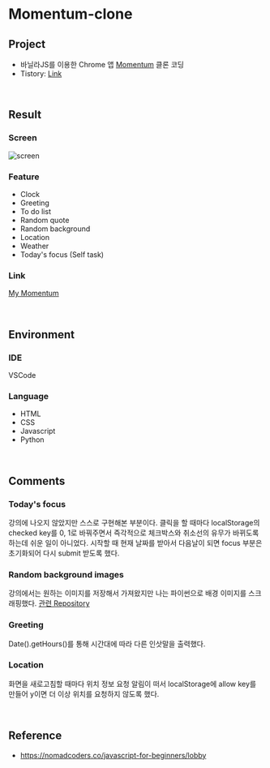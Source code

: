 # Momentum-clone

## Project
* 바닐라JS를 이용한 Chrome 앱 [Momentum](https://chrome.google.com/webstore/detail/momentum/laookkfknpbbblfpciffpaejjkokdgca?utm_source=chrome-ntp-icon) 클론 코딩
* Tistory: [Link](https://chaennie.tistory.com/category/Clone%20Coding/Momentum)

<br>

## Result
### Screen
![screen](https://user-images.githubusercontent.com/85024598/126061900-98e36f21-7660-484d-9b91-177efbc0dd74.png)

### Feature
- Clock
- Greeting
- To do list
- Random quote
- Random background
- Location
- Weather
- Today's focus (Self task)

### Link
[My Momentum](https://chchaeun.github.io/Momentum-clone/)

<br>

## Environment
### IDE
VSCode
### Language
- HTML
- CSS
- Javascript
- Python

<br>

## Comments
### Today's focus
강의에 나오지 않았지만 스스로 구현해본 부분이다. 클릭을 할 때마다 localStorage의 checked key를 0, 1로 바꿔주면서 즉각적으로 체크박스와 취소선의 유무가 바뀌도록 하는데 쉬운 일이 아니었다. 시작할 때 현재 날짜를 받아서 다음날이 되면 focus 부분은 초기화되어 다시 submit 받도록 했다.
### Random background images
강의에서는 원하는 이미지를 저장해서 가져왔지만 나는 파이썬으로 배경 이미지를 스크래핑했다. [관련 Repository](https://github.com/chchaeun/Web-Scraping.git)
### Greeting
Date().getHours()를 통해 시간대에 따라 다른 인삿말을 출력했다.
### Location
화면을 새로고침할 때마다 위치 정보 요청 알림이 떠서 localStorage에 allow key를 만들어 y이면 더 이상 위치를 요청하지 않도록 했다. 

<br>

## Reference
- https://nomadcoders.co/javascript-for-beginners/lobby


